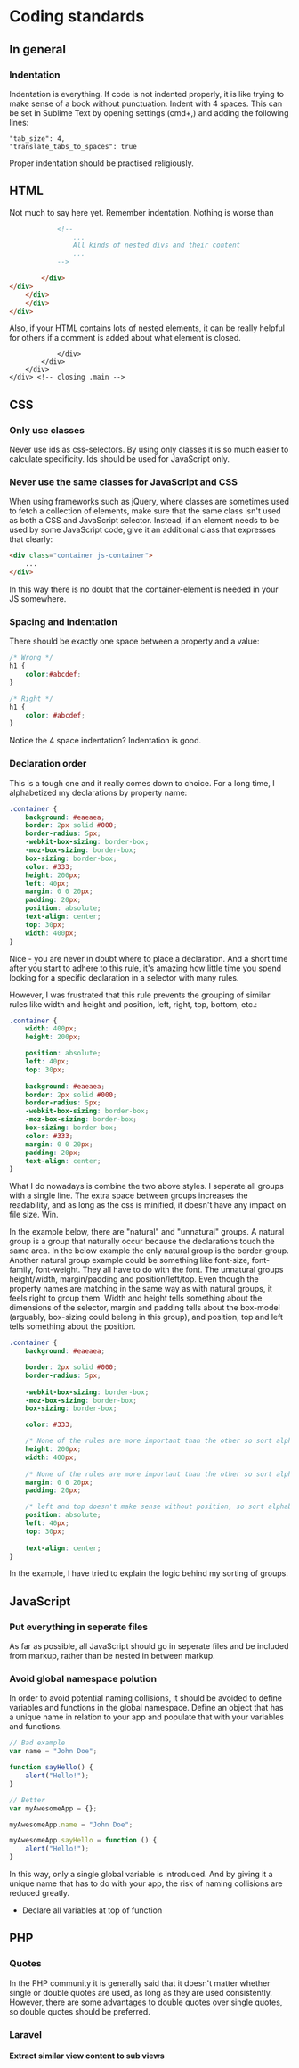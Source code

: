 # Coding standards

## In general

### Indentation
Indentation is everything. If code is not indented properly, it is like trying to make sense of a book without punctuation. Indent with 4 spaces. This can be set in Sublime Text by opening settings (cmd+,) and adding the following lines:

```
"tab_size": 4,
"translate_tabs_to_spaces": true
```

Proper indentation should be practised religiously.

<!-- ### Use single or double quotes consistently
It does not matter whether single or double quotes are used, as long as they are used consistently. Double quotes has some advantages in PHP, so they should probably be preferred to single quotes. -->

## HTML
Not much to say here yet. Remember indentation. Nothing is worse than

```html
            <!-- 
                ...
                All kinds of nested divs and their content
                ...
            -->

        </div>    
</div>
    </div>
    </div>
</div>
```

Also, if your HTML contains lots of nested elements, it can be really helpful for others if a comment is added about what element is closed.
```
            </div> 
        </div>
    </div>
</div> <!-- closing .main -->
```

## CSS

### Only use classes
Never use ids as css-selectors. By using only classes it is so much easier to calculate specificity. Ids should be used for JavaScript only.

### Never use the same classes for JavaScript and CSS
When using frameworks such as jQuery, where classes are sometimes used to fetch a collection of elements, make sure that the same class isn't used as both a CSS and JavaScript selector. Instead, if an element needs to be used by some JavaScript code, give it an additional class that expresses that clearly:

```html
<div class="container js-container">
    ...
</div>
```

In this way there is no doubt that the container-element is needed in your JS somewhere.

### Spacing and indentation
There should be exactly one space between a property and a value:

```css
/* Wrong */
h1 {
    color:#abcdef;
}

/* Right */
h1 {
    color: #abcdef;
}
```

Notice the 4 space indentation? Indentation is good.

### Declaration order
This is a tough one and it really comes down to choice. For a long time, I alphabetized my declarations by property name:

```css
.container {
    background: #eaeaea;
    border: 2px solid #000;
    border-radius: 5px;
    -webkit-box-sizing: border-box;
    -moz-box-sizing: border-box;
    box-sizing: border-box;
    color: #333;
    height: 200px;
    left: 40px;
    margin: 0 0 20px;
    padding: 20px;
    position: absolute;
    text-align: center;
    top: 30px;
    width: 400px;
}
```

Nice - you are never in doubt where to place a declaration. And a short time after you start to adhere to this rule, it's amazing how little time you spend looking for a specific declaration in a selector with many rules.

However, I was frustrated that this rule prevents the grouping of similar rules like width and height and position, left, right, top, bottom, etc.: 

```css
.container {
    width: 400px;
    height: 200px;

    position: absolute;
    left: 40px;
    top: 30px;
    
    background: #eaeaea;
    border: 2px solid #000;
    border-radius: 5px;
    -webkit-box-sizing: border-box;
    -moz-box-sizing: border-box;
    box-sizing: border-box;
    color: #333;
    margin: 0 0 20px;
    padding: 20px;
    text-align: center;
}
```

What I do nowadays is combine the two above styles. I seperate all groups with a single line. The extra space between groups increases the readability, and as long as the css is minified, it doesn't have any impact on file size. Win.

In the example below, there are "natural" and "unnatural" groups. A natural group is a group that naturally occur because the declarations touch the same area. In the below example the only natural group is the border-group. Another natural group example could be something like font-size, font-family, font-weight. They all have to do with the font. The unnatural groups height/width, margin/padding and position/left/top. Even though the property names are matching in the same way as with natural groups, it feels right to group them. Width and height tells something about the dimensions of the selector, margin and padding tells about the box-model (arguably, box-sizing could belong in this group), and position, top and left tells something about the position.

```css
.container {
    background: #eaeaea;

    border: 2px solid #000;
    border-radius: 5px;
    
    -webkit-box-sizing: border-box;
    -moz-box-sizing: border-box;
    box-sizing: border-box;

    color: #333;

    /* None of the rules are more important than the other so sort alphabetically after h */
    height: 200px;
    width: 400px;
    
    /* None of the rules are more important than the other so sort alphabetically after m */
    margin: 0 0 20px;
    padding: 20px;

    /* left and top doesn't make sense without position, so sort alphabetically after p */
    position: absolute;
    left: 40px;
    top: 30px;
    
    text-align: center;
}
```
In the example, I have tried to explain the logic behind my sorting of groups.

## JavaScript

### Put everything in seperate files
As far as possible, all JavaScript should go in seperate files and be included from markup, rather than be nested in between markup.

### Avoid global namespace polution
In order to avoid potential naming collisions, it should be avoided to define variables and functions in the global namespace. Define an object that has a unique name in relation to your app and populate that with your variables and functions.

```javascript
// Bad example
var name = "John Doe";

function sayHello() {
    alert("Hello!");
}

// Better
var myAwesomeApp = {};

myAwesomeApp.name = "John Doe";

myAwesomeApp.sayHello = function () {
    alert("Hello!");
}
```
In this way, only a single global variable is introduced. And by giving it a unique name that has to do with your app, the risk of naming collisions are reduced greatly.


- Declare all variables at top of function

## PHP

### Quotes
In the PHP community it is generally said that it doesn't matter whether single or double quotes are used, as long as they are used consistently. However, there are some advantages to double quotes over single quotes, so double quotes should be preferred.

### Laravel
#### Extract similar view content to sub views


